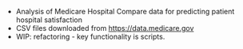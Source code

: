 - Analysis of Medicare Hospital Compare data for predicting patient hospital satisfaction
- CSV files downloaded from https://data.medicare.gov <br>
- WIP: refactoring - key functionality is scripts.
